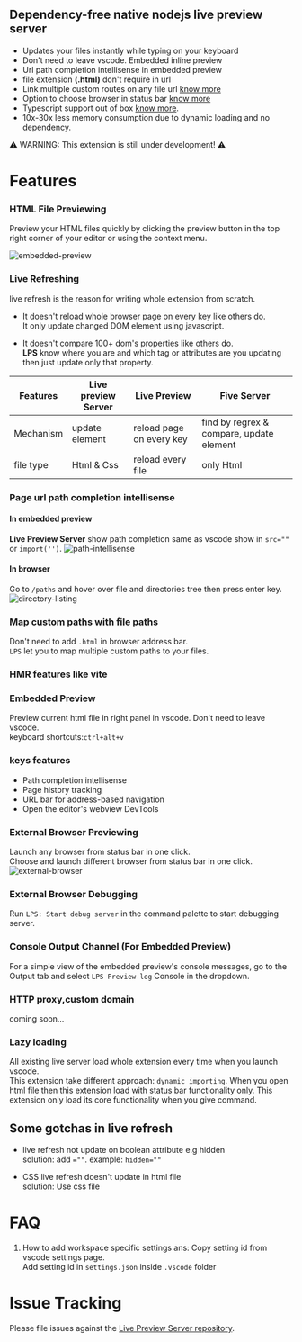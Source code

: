 ## Dependency-free native nodejs live preview server

- Updates your files instantly while typing on your keyboard
- Don't need to leave vscode. Embedded inline preview
- Url path completion intellisense in embedded preview
- file extension **(.html)** don't require in url
- Link multiple custom routes on any file url [know more]()
- Option to choose browser in status bar [know more]()
- Typescript support out of box [know more]().
- 10x-30x less memory consumption due to dynamic loading and no dependency.

⚠️ WARNING: This extension is still under development! ⚠️

# Features

### HTML File Previewing

Preview your HTML files quickly by clicking the preview button in the top right corner of your editor or using the context menu.

![embedded-preview](https://raw.githubusercontent.com/anilkumarum/live-preview-server/master/images/embedded-preview.gif)

### Live Refreshing

live refresh is the reason for writing whole extension from scratch.

- It doesn't reload whole browser page on every key like others do.\
  It only update changed DOM element using javascript.

- It doesn't compare 100+ dom's properties like others do.\
  **LPS** know where you are and which tag or attributes are you updating then just update only that property.

| Features  | Live preview Server | Live Preview             | Five Server                              |
| --------- | ------------------- | ------------------------ | ---------------------------------------- |
| Mechanism | update element      | reload page on every key | find by regrex & compare, update element |
| file type | Html & Css          | reload every file        | only Html                                |

### Page url path completion intellisense

#### In embedded preview

**Live Preview Server** show path completion same as vscode show in `src=""` or `import('')`.
![path-intellisense](https://raw.githubusercontent.com/anilkumarum/live-preview-server/master/images/path-intellisense.gif)

#### In browser

Go to `/paths` and hover over file and directories tree then press enter key.
![directory-listing](https://raw.githubusercontent.com/anilkumarum/live-preview-server/master/images/directory-listing.gif)

### Map custom paths with file paths

Don't need to add `.html` in browser address bar.\
`LPS` let you to map multiple custom paths to your files.

### HMR features like vite

### Embedded Preview

Preview current html file in right panel in vscode. Don't need to leave vscode.\
keyboard shortcuts:`ctrl+alt+v`

### keys features

- Path completion intellisense
- Page history tracking
- URL bar for address-based navigation
- Open the editor's webview DevTools

### External Browser Previewing

Launch any browser from status bar in one click.\
Choose and launch different browser from status bar in one click.
![external-browser](https://raw.githubusercontent.com/anilkumarum/live-preview-server/master/images/external-browser.gif)

### External Browser Debugging

Run `LPS: Start debug server` in the command palette to start debugging server.

### Console Output Channel (For Embedded Preview)

For a simple view of the embedded preview's console messages, go to the Output tab and select `LPS Preview log` Console in the dropdown.

### HTTP proxy,custom domain

coming soon...

### Lazy loading

All existing live server load whole extension every time when you launch vscode.\
This extension take different approach: `dynamic importing`. When you open html file then this extension load with status bar functionality only. This extension only load its core functionality when you give command.

## Some gotchas in live refresh

- live refresh not update on boolean attribute e.g hidden\
  solution: add `=""`. example: `hidden=""`

- CSS live refresh doesn't update in html file\
  solution: Use css file

# FAQ

1. How to add workspace specific settings
   ans: Copy setting id from vscode settings page. \
   Add setting id in `settings.json` inside `.vscode` folder

# Issue Tracking

Please file issues against the [Live Preview Server repository](https://github.com/anilkumarum/live-preview-server/issues).
